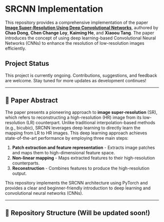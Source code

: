 # SRCNN Implementation 

This repository provides a comprehensive implementation of the paper **[Image Super-Resolution Using Deep Convolutional Networks](https://arxiv.org/pdf/1501.00092)**, authored by **Chao Dong**, **Chen Change Loy**, **Kaiming He**, and **Xiaoou Tang**. The paper introduces the concept of using deep learning-based Convolutional Neural Networks (CNNs) to enhance the resolution of low-resolution images efficiently.

## Project Status

This project is currently ongoing. Contributions, suggestions, and feedback are welcome. Stay tuned for more updates as development continues!

---

## 📄 Paper Abstract

The paper presents a pioneering approach to **image super-resolution** (SR), which refers to reconstructing a high-resolution (HR) image from its low-resolution (LR) counterpart. Unlike traditional interpolation-based methods (e.g., bicubic), SRCNN leverages deep learning to directly learn the mapping from LR to HR images. This deep learning approach achieves state-of-the-art performance by employing three main steps:
1. **Patch extraction and feature representation** - Extracts image patches and maps them to high-dimensional feature space.
2. **Non-linear mapping** - Maps extracted features to their high-resolution counterparts.
3. **Reconstruction** - Combines features to produce the high-resolution output.

This repository implements the SRCNN architecture using PyTorch and provides a clear and beginner-friendly introduction to deep learning and convolutional neural networks (CNNs).

---

## 📂 Repository Structure (Will be updated soon!)
